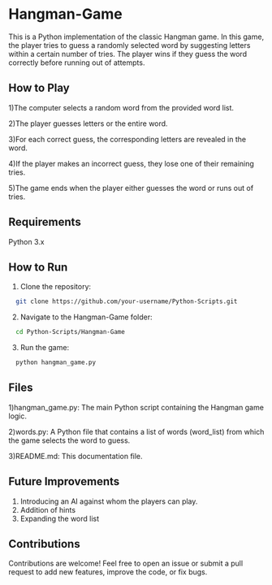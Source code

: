 
# Hangman-Game

This is a Python implementation of the classic Hangman game. In this game, the player tries to guess a randomly selected word by suggesting letters within a certain number of tries. The player wins if they guess the word correctly before running out of attempts.



## How to Play
1)The computer selects a random word from the provided word list.

2)The player guesses letters or the entire word.

3)For each correct guess, the corresponding letters are revealed in the word.

4)If the player makes an incorrect guess, they lose one of their remaining tries.

5)The game ends when the player either guesses the word or runs out of tries.
## Requirements
Python 3.x
## How to Run

1) Clone the repository:

```bash
  git clone https://github.com/your-username/Python-Scripts.git

```
2) Navigate to the Hangman-Game folder:
```bash
  cd Python-Scripts/Hangman-Game
```
3) Run the game:
```bash
  python hangman_game.py
```
## Files
1)hangman_game.py: The main Python script containing the Hangman game logic.

2)words.py: A Python file that contains a list of words (word_list) from which the game selects the word to guess.

3)README.md: This documentation file.
## Future Improvements
1) Introducing an AI against whom the players can play.
2) Addition of hints 
3) Expanding the word list
## Contributions
Contributions are welcome! Feel free to open an issue or submit a pull request to add new features, improve the code, or fix bugs.